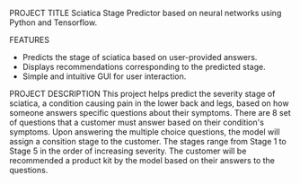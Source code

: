 PROJECT TITLE
Sciatica Stage Predictor based on neural networks using Python and Tensorflow.

FEATURES
- Predicts the stage of sciatica based on user-provided answers.
- Displays recommendations corresponding to the predicted stage.
- Simple and intuitive GUI for user interaction.

PROJECT DESCRIPTION
This project helps predict the severity stage of sciatica, a condition causing pain in the lower back and legs, based on how someone answers specific questions about their symptoms. There are 8 set of questions that a customer must answer based on their condition's symptoms. Upon answering the multiple choice questions, the model will assign a consition stage to the customer. The stages range from Stage 1 to Stage 5 in the order of increasing severity. The customer will be recommended a product kit by the model based on their answers to the questions. 


